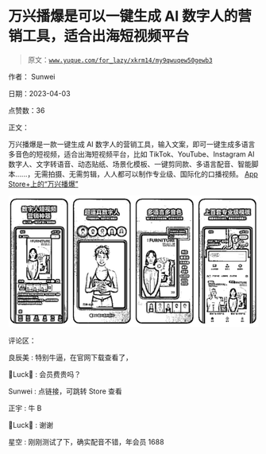 # 万兴播爆是可以一键生成 AI 数字人的营销工具，适合出海短视频平台

> 原文：[`www.yuque.com/for_lazy/xkrm14/my9qwuqew50gewb3`](https://www.yuque.com/for_lazy/xkrm14/my9qwuqew50gewb3)

作者： Sunwei

日期：2023-04-03

点赞数：36

正文：

万兴播爆是一款一键生成 AI 数字人的营销工具，输入文案，即可一键生成多语言多音色的短视频，适合出海短视频平台，比如 TikTok、YouTube、Instagram AI 数字人、文字转语音、动态贴纸、场景化模板、一键剪同款、多语言配音、智能脚本......，无需拍摄、无需剪辑，人人都可以制作专业级、国际化的口播视频。 [‎App Store+上的“万兴播爆”](https://apps.apple.com/cn/app/id1659013578)

![](img/a2d16ec8f74709850463c64ea77225cc.png)  

评论区：

良辰美 : 特别牛逼，在官网下载查看了，

Luck : 会员费贵吗？

Sunwei : 点链接，可跳转 Store 查看

正宇 : 牛 B

Luck : 谢谢

星空 : 刚刚测试了下，确实配音不错，年会员 1688


